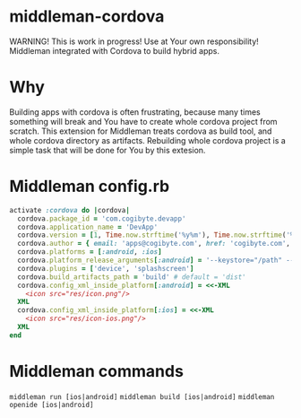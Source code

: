 # middleman-cordova
WARNING! This is work in progress! Use at Your own responsibility!
Middleman integrated with Cordova to build hybrid apps.

# Why
Building apps with cordova is often frustrating, because many times something will break and You have to create whole cordova project from scratch. This extension for Middleman treats cordova as build tool, and whole cordova directory as artifacts. Rebuilding whole cordova project is a simple task that will be done for You by this extesion.

# Middleman config.rb
```ruby
activate :cordova do |cordova|
  cordova.package_id = 'com.cogibyte.devapp'
  cordova.application_name = 'DevApp'
  cordova.version = [1, Time.now.strftime('%y%m'), Time.now.strftime('%d%H%M')].join('.')
  cordova.author = { email: 'apps@cogibyte.com', href: 'cogibyte.com', name: 'CogiByte' }
  cordova.platforms = [:android, :ios]
  cordova.platform_release_arguments[:android] = '--keystore="/path" --password=password --storePassword=password --alias=alias'
  cordova.plugins = ['device', 'splashscreen']
  cordova.build_artifacts_path = 'build' # default = 'dist'
  cordova.config_xml_inside_platform[:android] = <<-XML
    <icon src="res/icon.png"/>
  XML
  cordova.config_xml_inside_platform[:ios] = <<-XML
    <icon src="res/icon-ios.png"/>
  XML
end
```

# Middleman commands
`middleman run [ios|android]`
`middleman build [ios|android]`
`middleman openide [ios|android]`